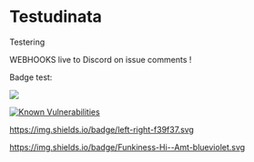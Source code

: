# Testudinata
Testering

WEBHOOKS live to Discord on issue comments !

Badge test:

[![](https://data.jsdelivr.com/v1/package/npm/react-audio-visualizer/badge?style=rounded)](https://www.jsdelivr.com/package/npm/react-audio-visualizer)

[![Known Vulnerabilities](https://snyk.io/test/github/{Xiija}/{Testudinata}/badge.svg)](https://snyk.io/test/github/{Xiija}/{Testudinata}) 


https://img.shields.io/badge/left-right-f39f37.svg

https://img.shields.io/badge/Funkiness-Hi--Amt-blueviolet.svg
